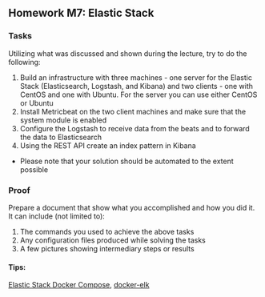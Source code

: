 ##  Homework M7: Elastic Stack

### Tasks
Utilizing what was discussed and shown during the lecture, try to do the following:
1. Build an infrastructure with three machines - one server for the Elastic Stack (Elasticsearch, Logstash, and Kibana) and two clients - one with CentOS and one with Ubuntu. For the server you can use either CentOS or Ubuntu
2. Install Metricbeat on the two client machines and make sure that the system module is enabled
3. Configure the Logstash to receive data from the beats and to forward the data to Elasticsearch
4. Using the REST API create an index pattern in Kibana

* Please note that your solution should be automated to the extent possible

### Proof
Prepare a document that show what you accomplished and how you did it. It can include (not limited to):
1. The commands you used to achieve the above tasks
2. Any configuration files produced while solving the tasks
3. A few pictures showing intermediary steps or results



#### Tips:
[Elastic Stack Docker Compose](https://www.bogotobogo.com/DevOps/Docker/Docker_ELK_7_6_Elastic_Stack_Docker_Compose.php), [docker-elk](https://github.com/deviantony/docker-elk)
